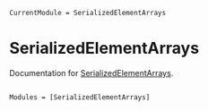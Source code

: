 ```@meta
CurrentModule = SerializedElementArrays
```

# SerializedElementArrays

Documentation for [SerializedElementArrays](https://github.com/mtfishman/SerializedElementArrays.jl).

```@index
```

```@autodocs
Modules = [SerializedElementArrays]
```
